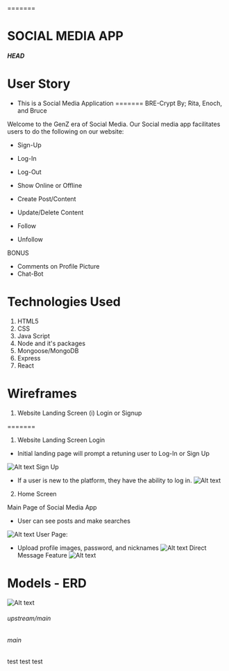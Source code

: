  
=======
# SOCIAL MEDIA APP
##### HEAD


# User Story
- This is a Social Media Application
=======
BRE-Crypt
By; Rita, Enoch, and Bruce

Welcome to the GenZ era of Social Media. 
Our Social media app facilitates users to do the following on our website:

- Sign-Up
- Log-In
- Log-Out
- Show Online or Offline

- Create Post/Content
- Update/Delete Content
- Follow
- Unfollow

BONUS

- Comments on Profile Picture
- Chat-Bot

# Technologies Used

1. HTML5
2. CSS
3. Java Script
4. Node and it's packages
5. Mongoose/MongoDB
6. Express
7. React

# Wireframes


1) Website Landing Screen 
(i) Login or Signup

=======
1) Website Landing Screen
Login
  - Initial landing page will prompt a retuning user to Log-In or Sign Up

![Alt text](img/Screen_Shot_2023-02-11_at_2.54.48_PM.png)
Sign Up
  - If a user is new to the platform, they have the ability to log in.
![Alt text](img/Screen_Shot_2023-02-11_at_3.09.14_PM.png)


2) Home Screen



Main Page of Social Media App
  - User can see posts and make searches

![Alt text](img/BRE-Crypt.jpg)
User Page: 
  - Upload profile images, password, and nicknames
![Alt text](img/BRE-Crypt2.jpg)
Direct Message Feature
![Alt text](img/BRE-Crypt3.jpg)

# Models - ERD

![Alt text](img/App3-API.jpeg)


###### upstream/main
###### main


test test test 